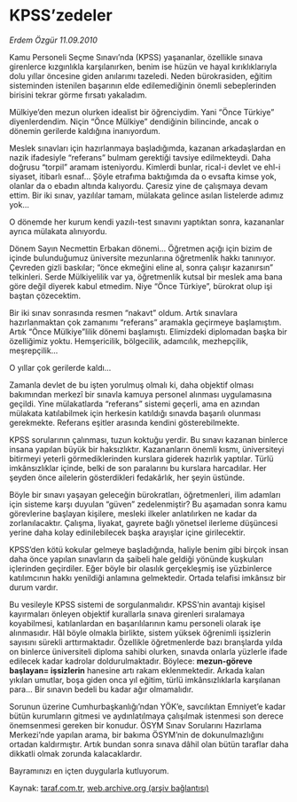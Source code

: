 # KPSS’zedeler

*Erdem Özgür 11.09.2010*

<div class="yazi"><p>Kamu Personeli Seçme Sınavı’nda (KPSS) yaşananlar, özellikle sınava girenlerce kızgınlıkla karşılanırken, benim ise hüzün ve hayal kırıklıklarıyla dolu yıllar öncesine giden anılarımı tazeledi. Neden bürokrasiden, eğitim sisteminden istenilen başarının elde edilemediğinin önemli sebeplerinden birisini tekrar görme fırsatı yakaladım. </p>
<p>Mülkiye’den mezun olurken idealist bir öğrenciydim. Yani “Önce Türkiye” diyenlerdendim. Niçin “Önce Mülkiye” dendiğinin bilincinde, ancak o dönemin gerilerde kaldığına inanıyordum. </p>
<p>Meslek sınavları için hazırlanmaya başladığımda, kazanan arkadaşlardan en nazik ifadesiyle “referans” bulmam gerektiği tavsiye edilmekteydi. Daha doğrusu “torpil” aramam isteniyordu. Kimlerdi bunlar, rical-i devlet ve ehl-i siyaset, itibarlı esnaf... Şöyle etrafıma baktığımda da o evsafta kimse yok, olanlar da o ebadın altında kalıyordu. Çaresiz yine de çalışmaya devam ettim. Bir iki sınav, yazılılar tamam, mülakata gelince asılan listelerde adımız yok... </p>
<p>O dönemde her kurum kendi yazılı-test sınavını yaptıktan sonra, kazananlar ayrıca mülakata alınıyordu. </p>
<p>Dönem Sayın Necmettin Erbakan dönemi... Öğretmen açığı için bizim de içinde bulunduğumuz üniversite mezunlarına öğretmenlik hakkı tanınıyor. Çevreden gizli baskılar; “önce ekmeğini eline al, sonra çalışır kazanırsın” telkinleri. Serde Mülkiyelilik var ya, öğretmenlik kutsal bir meslek ama bana göre değil diyerek kabul etmedim. Niye “Önce Türkiye”, bürokrat olup işi baştan çözecektim.</p>
<p>Bir iki sınav sonrasında resmen “nakavt” oldum. Artık sınavlara hazırlanmaktan çok zamanımı “referans” aramakla geçirmeye başlamıştım. Artık “Önce Mülkiye”lilik dönemi başlamıştı. Elimizdeki diplomadan başka bir özelliğimiz yoktu. Hemşericilik, bölgecilik, adamcılık, mezhepçilik, meşrepçilik...</p>
<p>O yıllar çok gerilerde kaldı...</p>
<p>Zamanla devlet de bu işten yorulmuş olmalı ki, daha objektif olması bakımından merkezî bir sınavla kamuya personel alınması uygulamasına geçildi. Yine mülakatlarda “referans” sistemi geçerli, ama en azından mülakata katılabilmek için herkesin katıldığı sınavda başarılı olunması gerekmekte. Referans eşitler arasında kendini gösterebilmekte.</p>
<p>KPSS sorularının çalınması, tuzun koktuğu yerdir. Bu sınavı kazanan binlerce insana yapılan büyük bir haksızlıktır. Kazananların önemli kısmı, üniversiteyi bitirmeyi yeterli görmediklerinden kurslara giderek hazırlık yaptılar. Türlü imkânsızlıklar içinde, belki de son paralarını bu kurslara harcadılar. Her şeyden önce ailelerin gösterdikleri fedakârlık, her şeyin üstünde.</p>
<p>Böyle bir sınavı yaşayan geleceğin bürokratları, öğretmenleri, ilim adamları için sisteme karşı duyulan “güven” zedelenmiştir? Bu aşamadan sonra kamu görevlerine başlayan kişilere, mesleki ilkeler anlatılırken ne kadar da zorlanılacaktır. Çalışma, liyakat, gayrete bağlı yönetsel ilerleme düşüncesi yerine daha kolay edinilebilecek başka arayışlar içine girilecektir. </p>
<p>KPSS’den kötü kokular gelmeye başladığında, haliyle benim gibi birçok insan daha önce yapılan sınavların da şaibeli hale geldiği yönünde kuşkuları içlerinden geçirdiler. Eğer böyle bir olasılık gerçekleşmiş ise yüzbinlerce katılımcının hakkı yenildiği anlamına gelmektedir. Ortada telafisi imkânsız bir durum vardır.</p>
<p>Bu vesileyle KPSS sistemi de sorgulanmalıdır. KPSS’nin avantajı kişisel kayırmaları önleyen objektif kurallarla sınava girenleri sıralamaya koyabilmesi, katılanlardan en başarılılarının kamu personeli olarak işe alınmasıdır. Hâl böyle olmakla birlikte, sistem yüksek öğrenimli işsizlerin sayısını sürekli arttırmaktadır. Özellikle öğretmenlerde bazı branşlarda yılda on binlerce üniversiteli diploma sahibi olurken, sınavda onlarla yüzlerle ifade edilecek kadar kadrolar doldurulmaktadır. Böylece: <b>mezun-göreve başlayan= işsizlerin</b> hanesine artı rakam eklenmektedir. Arkada kalan yıkılan umutlar, boşa giden onca yıl eğitim, türlü imkânsızlıklarla karşılanan para... Bir sınavın bedeli bu kadar ağır olmamalıdır.</p>
<p>Sorunun üzerine Cumhurbaşkanlığı’ndan YÖK’e, savcılıktan Emniyet’e kadar bütün kurumların gitmesi ve aydınlatılmaya çalışılmak istenmesi son derece önemsenmesi gereken bir konudur. ÖSYM Sınav Sorularını Hazırlama Merkezi’nde yapılan arama, bir bakıma ÖSYM’nin de dokunulmazlığını ortadan kaldırmıştır. Artık bundan sonra sınava dâhil olan bütün taraflar daha dikkatli olmak zorunda kalacaklardır. </p>
<p>Bayramınızı en içten duygularla kutluyorum.</p></div>

Kaynak: [taraf.com.tr](http://www.taraf.com.tr:80/erdem-ozgur/makale-kpss-zedeler.htm), [web.archive.org (arşiv bağlantısı)](http://web.archive.org/web/20100913050134/http://www.taraf.com.tr:80/erdem-ozgur/makale-kpss-zedeler.htm)
